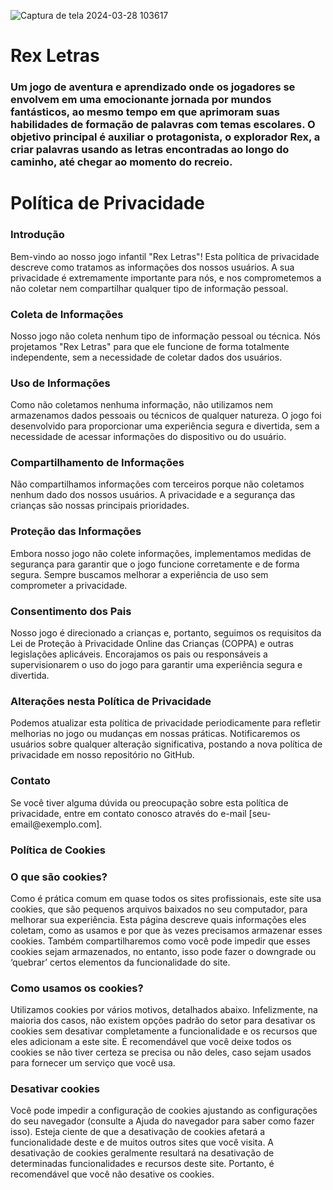 ![Captura de tela 2024-03-28 103617](https://github.com/priscilaroverssi/rexletras/assets/144347454/98bdcf05-ddb2-4317-a285-52ff3a8950bf)

<h1>Rex Letras</h1>

<h3>Um jogo de aventura e aprendizado onde os jogadores se envolvem em uma emocionante jornada por mundos fantásticos, ao mesmo tempo em que aprimoram suas habilidades de formação de palavras com temas escolares. O objetivo principal é auxiliar o protagonista, o explorador Rex, a criar palavras usando as letras encontradas ao longo do caminho, até chegar ao momento do recreio.</h3>

<h1>Política de Privacidade</h1>

<h3>Introdução</h3>
<p>Bem-vindo ao nosso jogo infantil "Rex Letras"! Esta política de privacidade descreve como tratamos as informações dos nossos usuários. A sua privacidade é extremamente importante para nós, e nos comprometemos a não coletar nem compartilhar qualquer tipo de informação pessoal.</p>

<h3>Coleta de Informações</h3>
<p>Nosso jogo não coleta nenhum tipo de informação pessoal ou técnica. Nós projetamos "Rex Letras" para que ele funcione de forma totalmente independente, sem a necessidade de coletar dados dos usuários.</p>

<h3>Uso de Informações</h3>
<p>Como não coletamos nenhuma informação, não utilizamos nem armazenamos dados pessoais ou técnicos de qualquer natureza. O jogo foi desenvolvido para proporcionar uma experiência segura e divertida, sem a necessidade de acessar informações do dispositivo ou do usuário.</p>

<h3>Compartilhamento de Informações</h3>
<p>Não compartilhamos informações com terceiros porque não coletamos nenhum dado dos nossos usuários. A privacidade e a segurança das crianças são nossas principais prioridades.</p>

<h3>Proteção das Informações</h3>
<p>Embora nosso jogo não colete informações, implementamos medidas de segurança para garantir que o jogo funcione corretamente e de forma segura. Sempre buscamos melhorar a experiência de uso sem comprometer a privacidade.</p>

<h3>Consentimento dos Pais</h3>
<p>Nosso jogo é direcionado a crianças e, portanto, seguimos os requisitos da Lei de Proteção à Privacidade Online das Crianças (COPPA) e outras legislações aplicáveis. Encorajamos os pais ou responsáveis a supervisionarem o uso do jogo para garantir uma experiência segura e divertida.</p>

<h3>Alterações nesta Política de Privacidade</h3>
<p>Podemos atualizar esta política de privacidade periodicamente para refletir melhorias no jogo ou mudanças em nossas práticas. Notificaremos os usuários sobre qualquer alteração significativa, postando a nova política de privacidade em nosso repositório no GitHub.</p>

<h3>Contato</h3>
<p>Se você tiver alguma dúvida ou preocupação sobre esta política de privacidade, entre em contato conosco através do e-mail [seu-email@exemplo.com].</p>

<h3>Política de Cookies</h3> 

<h3>O que são cookies?</h3>

<p>Como é prática comum em quase todos os sites profissionais, este site usa cookies, que são pequenos arquivos baixados no seu computador, para melhorar sua experiência. Esta página descreve quais informações eles coletam, como as usamos e por que às vezes precisamos armazenar esses cookies. Também compartilharemos como você pode impedir que esses cookies sejam armazenados, no entanto, isso pode fazer o downgrade ou ‘quebrar’ certos elementos da funcionalidade do site.</p> 

<h3>Como usamos os cookies?</h3> 

<p>Utilizamos cookies por vários motivos, detalhados abaixo. Infelizmente, na maioria dos casos, não existem opções padrão do setor para desativar os cookies sem desativar completamente a funcionalidade e os recursos que eles adicionam a este site. É recomendável que você deixe todos os cookies se não tiver certeza se precisa ou não deles, caso sejam usados ​​para fornecer um serviço que você usa.</p> 

<h3>Desativar cookies</h3> 

<p>Você pode impedir a configuração de cookies ajustando as configurações do seu navegador (consulte a Ajuda do navegador para saber como fazer isso). Esteja ciente de que a desativação de cookies afetará a funcionalidade deste e de muitos outros sites que você visita. A desativação de cookies geralmente resultará na desativação de determinadas funcionalidades e recursos deste site. Portanto, é recomendável que você não desative os cookies.</p>
